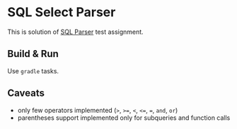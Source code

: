 # SQL Select Parser
This is solution of [SQL Parser](https://github.com/Ecwid/new-job/blob/master/SQL-parser.md) test assignment.

## Build & Run
Use `gradle` tasks.

## Caveats
* only few operators implemented (`>`, `>=`, `<`, `<=`, `=`, `and`, `or`)
* parentheses support implemented only for subqueries and function calls
